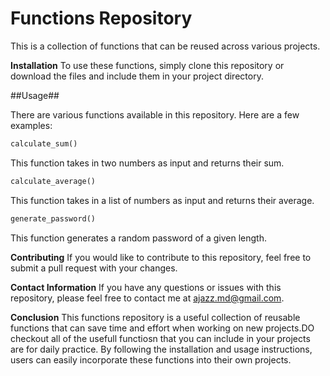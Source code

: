 # Functions Repository

This is a collection of functions that can be reused across various projects.

**Installation**
To use these functions, simply clone this repository or download the files and include them in your project directory.

##Usage##

There are various functions available in this repository. Here are a few examples:
```ruby
calculate_sum()
```
This function takes in two numbers as input and returns their sum.
```ruby
calculate_average()
```
This function takes in a list of numbers as input and returns their average.
```ruby
generate_password()
```
This function generates a random password of a given length.

**Contributing**
If you would like to contribute to this repository, feel free to submit a pull request with your changes.

**Contact Information**
If you have any questions or issues with this repository, please feel free to contact me at ajazz.md@gmail.com.

**Conclusion**
This functions repository is a useful collection of reusable functions that can save time and effort when working on new projects.DO checkout all of the usefull functiosn that you can include in your projects are for daily practice. By following the installation and usage instructions, users can easily incorporate these functions into their own projects.
